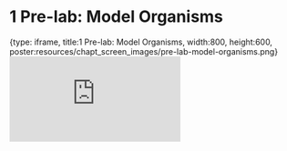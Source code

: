 # 1 Pre-lab: Model Organisms
 
{type: iframe, title:1 Pre-lab: Model Organisms, width:800, height:600, poster:resources/chapt_screen_images/pre-lab-model-organisms.png}
![](https://www.c-moor.org/module-model-org-db/no_toc/pre-lab-model-organisms.html)
 

 

